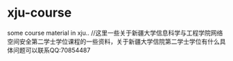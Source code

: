 # xju-course
some course material in xju..
//这里一些关于新疆大学信息科学与工程学院网络空间安全第二学士学位课程的一些资料，关于新疆大学信院第二学士学位有什么具体问题可以联系QQ:70854487
